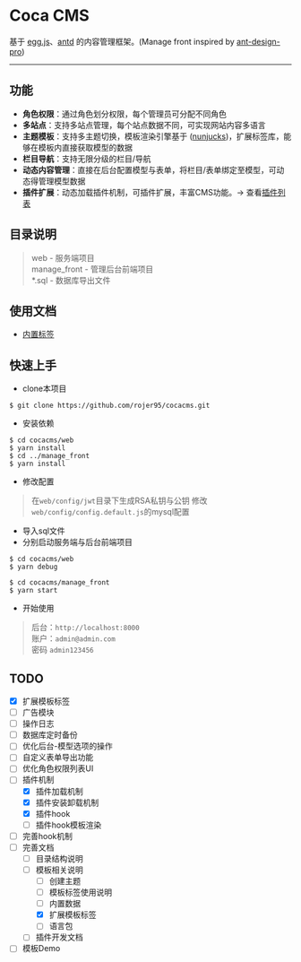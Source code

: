 # Coca CMS

基于 [egg.js](https://eggjs.org/)、[antd](https://ant.design/index-cn) 的内容管理框架。(Manage front inspired by [ant-design-pro](https://github.com/ant-design/ant-design-pro))

---

## 功能

* **角色权限**：通过角色划分权限，每个管理员可分配不同角色
* **多站点**：支持多站点管理，每个站点数据不同，可实现网站内容多语言
* **主题模板**：支持多主题切换，模板渲染引擎基于 ([nunjucks](http://mozilla.github.io/nunjucks/cn/templating.html))，扩展标签库，能够在模板内直接获取模型的数据
* **栏目导航**：支持无限分级的栏目/导航
* **动态内容管理**：直接在后台配置模型与表单，将栏目/表单绑定至模型，可动态得管理模型数据
* **插件扩展**：动态加载插件机制，可插件扩展，丰富CMS功能。→ 查看[插件列表](https://github.com/topics/cocacms-plugin)

## 目录说明
> web - 服务端项目  
> manage_front - 管理后台前端项目  
> *.sql - 数据库导出文件  

## 使用文档
- [内置标签](./docs/tags.md)

## 快速上手
* clone本项目
```
$ git clone https://github.com/rojer95/cocacms.git
```
* 安装依赖

```
$ cd cocacms/web
$ yarn install
$ cd ../manage_front
$ yarn install
```

* 修改配置
> 在`web/config/jwt`目录下生成RSA私钥与公钥
> 修改`web/config/config.default.js`的mysql配置

* 导入sql文件
* 分别启动服务端与后台前端项目
```
$ cd cocacms/web
$ yarn debug
```

```
$ cd cocacms/manage_front
$ yarn start
```

* 开始使用
> 后台：`http://localhost:8000`  
> 账户：`admin@admin.com`  
> 密码 `admin123456`  

## TODO
- [x] 扩展模板标签
- [ ] 广告模块
- [ ] 操作日志
- [ ] 数据库定时备份
- [ ] 优化后台-模型选项的操作
- [ ] 自定义表单导出功能
- [ ] 优化角色权限列表UI
- [ ] 插件机制
  - [x] 插件加载机制
  - [x] 插件安装卸载机制
  - [x] 插件hook
  - [ ] 插件hook模板渲染
- [ ] 完善hook机制
- [ ] 完善文档
  - [ ] 目录结构说明
  - [ ] 模板相关说明
    - [ ] 创建主题
    - [ ] 模板标签使用说明
    - [ ] 内置数据
    - [x] 扩展模板标签
    - [ ] 语言包
  - [ ] 插件开发文档

- [ ] 模板Demo